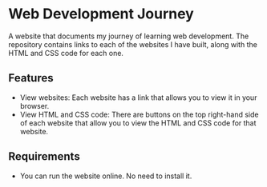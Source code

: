 # Web Development Journey

A website that documents my journey of learning web development. The repository contains links to each of the websites I have built, along with the HTML and CSS code for each one.

## Features
- View websites: Each website has a link that allows you to view it in your browser.
- View HTML and CSS code: There are buttons on the top right-hand side of each website that allow you to view the HTML and CSS code for that website.

## Requirements
- You can run the website online. No need to install it.
